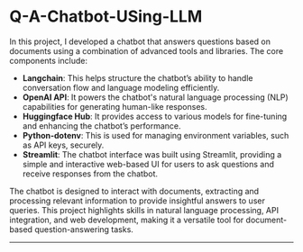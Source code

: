 # Q-A-Chatbot-USing-LLM

In this project, I developed a chatbot that answers questions based on documents using a combination of advanced tools and libraries. The core components include:

- **Langchain**: This helps structure the chatbot’s ability to handle conversation flow and language modeling efficiently.
- **OpenAI API**: It powers the chatbot's natural language processing (NLP) capabilities for generating human-like responses.
- **Huggingface Hub**: It provides access to various models for fine-tuning and enhancing the chatbot’s performance.
- **Python-dotenv**: This is used for managing environment variables, such as API keys, securely.
- **Streamlit**: The chatbot interface was built using Streamlit, providing a simple and interactive web-based UI for users to ask questions and receive responses from the chatbot.

The chatbot is designed to interact with documents, extracting and processing relevant information to provide insightful answers to user queries. This project highlights skills in natural language processing, API integration, and web development, making it a versatile tool for document-based question-answering tasks. 

---


